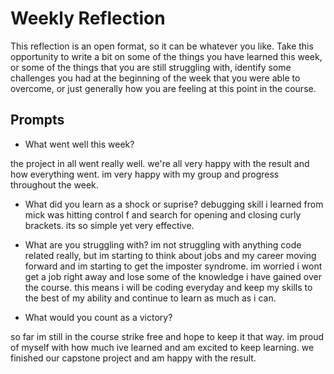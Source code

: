 # Weekly Reflection
This reflection is an open format, so it can be whatever you like. Take this opportunity to write a bit on some of the things you have learned this week, or some of the things that you are still struggling with, identify some challenges you had at the beginning of the week that you were able to overcome, or just generally how you are feeling at this point in the course.

## Prompts
- What went well this week?

the project in all went really well. we're all very happy with the result and how everything went. im very happy with my group and progress throughout the week. 

- What did you learn as a shock or suprise?
debugging skill i learned from mick was hitting control f and search for opening and closing curly brackets. its so simple yet very effective. 

- What are you struggling with?
im not struggling with anything code related really, but im starting to think about jobs and my career moving forward and im starting to get the imposter syndrome. im worried i wont get a job right away and lose some of the knowledge i have gained over the course. this means i will be coding everyday and keep my skills to the best of my ability and continue to learn as much as i can. 

- What would you count as a victory?

so far im still in the course strike free and hope to keep it that way. im proud of myself with how much ive learned and am excited to keep learning. we finished our capstone project and am happy with the result. 